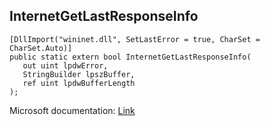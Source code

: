 ## InternetGetLastResponseInfo

```
[DllImport("wininet.dll", SetLastError = true, CharSet = CharSet.Auto)]
public static extern bool InternetGetLastResponseInfo(
   out uint lpdwError,
   StringBuilder lpszBuffer,
   ref uint lpdwBufferLength
);
```

Microsoft documentation: [Link](https://docs.microsoft.com/en-us/windows/win32/api/wininet/nf-wininet-internetgetlastresponseinfoa)
